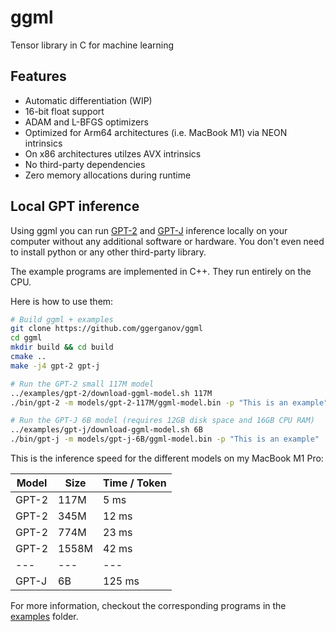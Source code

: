 # ggml

Tensor library in C for machine learning

## Features

- Automatic differentiation (WIP)
- 16-bit float support
- ADAM and L-BFGS optimizers
- Optimized for Arm64 architectures (i.e. MacBook M1) via NEON intrinsics
- On x86 architectures utilzes AVX intrinsics
- No third-party dependencies
- Zero memory allocations during runtime

## Local GPT inference

Using ggml you can run [GPT-2](examples/gpt-2) and [GPT-J](examples/gpt-j) inference locally on your computer without any additional software or hardware. You don't even need to install python or any other third-party library.

The example programs are implemented in C++. They run entirely on the CPU.

Here is how to use them:

```bash
# Build ggml + examples
git clone https://github.com/ggerganov/ggml
cd ggml
mkdir build && cd build
cmake ..
make -j4 gpt-2 gpt-j

# Run the GPT-2 small 117M model
../examples/gpt-2/download-ggml-model.sh 117M
./bin/gpt-2 -m models/gpt-2-117M/ggml-model.bin -p "This is an example"

# Run the GPT-J 6B model (requires 12GB disk space and 16GB CPU RAM)
../examples/gpt-j/download-ggml-model.sh 6B
./bin/gpt-j -m models/gpt-j-6B/ggml-model.bin -p "This is an example"
```

This is the inference speed for the different models on my MacBook M1 Pro:

| Model | Size  | Time / Token |
| ---   | ---   | ---    |
| GPT-2 |  117M |   5 ms |
| GPT-2 |  345M |  12 ms |
| GPT-2 |  774M |  23 ms |
| GPT-2 | 1558M |  42 ms |
| ---   | ---   | ---    |
| GPT-J |    6B | 125 ms |

For more information, checkout the corresponding programs in the [examples](examples) folder.

